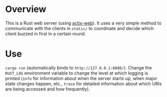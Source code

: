 # Overview

This is a Rust web server (using [actix-web](https://actix.rs)). It uses a very simple method to communicate with the clients in `static/` to coordinate and decide which client buzzed in first in a certain round.

# Use

`cargo run` (automatically binds to `http://127.0.0.1:8080/`).
Change the `RUST_LOG` environment variable to change the level at which logging is printed (`info` for information about when the server starts up, when major state changes happen, etc., `trace` for detailed information about which URIs are being accessed and how frequently).
